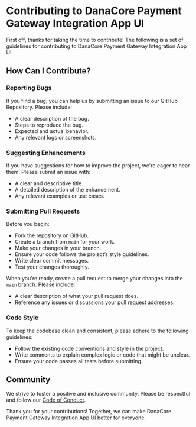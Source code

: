 # Contributing to DanaCore Payment Gateway Integration App UI

First off, thanks for taking the time to contribute! The following is a set of guidelines for contributing to DanaCore Payment Gateway Integration App UI.

## How Can I Contribute?

### Reporting Bugs

If you find a bug, you can help us by submitting an issue to our GitHub Repository. Please include:

- A clear description of the bug.
- Steps to reproduce the bug.
- Expected and actual behavior.
- Any relevant logs or screenshots.

### Suggesting Enhancements

If you have suggestions for how to improve the project, we're eager to hear them! Please submit an issue with:

- A clear and descriptive title.
- A detailed description of the enhancement.
- Any relevant examples or use cases.

### Submitting Pull Requests

Before you begin:

- Fork the repository on GitHub.
- Create a branch from `main` for your work.
- Make your changes in your branch.
- Ensure your code follows the project’s style guidelines.
- Write clear commit messages.
- Test your changes thoroughly.

When you're ready, create a pull request to merge your changes into the `main` branch. Please include:

- A clear description of what your pull request does.
- Reference any issues or discussions your pull request addresses.

### Code Style

To keep the codebase clean and consistent, please adhere to the following guidelines:

- Follow the existing code conventions and style in the project.
- Write comments to explain complex logic or code that might be unclear.
- Ensure your code passes all tests before submitting.

## Community

We strive to foster a positive and inclusive community. Please be respectful and follow our [Code of Conduct](https://github.com/navedrasul/danacore-payment-gateway-ui/blob/main/CODE_OF_CONDUCT.md).

Thank you for your contributions! Together, we can make DanaCore Payment Gateway Integration App UI better for everyone.
